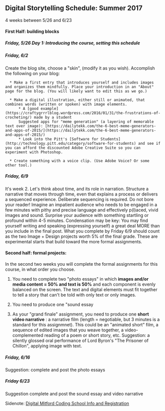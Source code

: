 
## Digital Storytelling Schedule: Summer 2017

4 weeks between 5/26 and 6/23

#### First Half: building blocks

##### Friday, 5/26 Day 1: Introducing the course, setting this schedule

##### Friday, 6/2  
Create the blog site, choose a "skin", (modify it as you wish). Accomplish the following on your blog:

      * Make a first entry that introduces yourself and includes images and organizes them mindfully. Place your introduction in an "About" page for the blog. (You will likely want to edit this as we go.)

      * Make a digital illustration, either still or animated, that combines words (written or spoken) with image elements. 
          * A [good example](https://craftygrrrlblog.wordpress.com/2016/01/31/the-frustrations-of-crocheting/) made by a student 
          Suggested apps for "meme generation" (a layering of memorable text over image): [https://dailytekk.com/the-6-best-meme-generators-and-apps-of-2015/](https://dailytekk.com/the-6-best-meme-generators-and-apps-of-2015/) 
          * Look into the Pitt's [Software for Students](http://technology.pitt.edu/category/software-for-students) and see if you can afford the discounted Adobe Creative Suite so you can experiment with Photoshop.

      * Create something with a voice clip. (Use Adobe Voice? Or some other tool.)
  


##### Friday, 6/9
It's week 2. Let's think about time, and its role in narration. Structure a narrative that moves through time, even that explains a process or delivers a sequenced experience. Deliberate sequencing is required. Do not bore your reader! Imagine an impatient audience who needs to be engaged in a few minutes with pithy and precise language and effectively p(l)aced, vivid images and sound. Surprise your audience with something startling or profound within 4-5 minutes. Condensation may be key: You may find yourself writing and speaking (expressing yourself) a great deal MORE than you include in the final post.
What you complete by Friday 6/9 should count as the two Image + Design projects worth 5% of the final grade. These are experimental starts that build toward the more formal assignments.


#### Second half: formal projects:
In the second two weeks you will complete the formal assignments for this course, in what order you choose. 

1. You need to complete two "photo essays" in which **images and/or media content = 50% and text is 50%** and each component is evenly balanced on the screen. The text and digital elements must fit together to tell a story that can't be told with only text or only images.

1. You need to produce one "sound essay 

1. As your "grand finale" assignment, you need to produce one **short video narrative** : a narrative film (length = negotiable, but 3 minutes is a standard for this assignmnet). This could be an "animated short" film, a sequence of edited images that you weave together, a video-complemented reading of a poem or short story, etc.  Suggestion: a silently glossed oral performance of Lord Byron's "The Prisoner of Chillon", applying image with text.

##### Friday, 6/16 
Suggestion: complete and post the photo essays

##### Friday 6/23 
Suggestion complete and post the sound essay and video narrative


Sidenote: [Digital Mitford Coding School 
Info and Registration](https://digitalmitford.wordpress.com/2017/01/29/call-for-registration-fifth-digital-mitford-coding-school-june-27-july-1-2017/)
